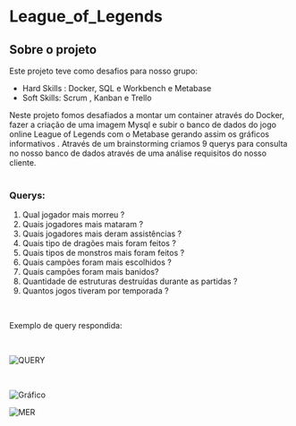 # League_of_Legends

## Sobre o projeto


Este projeto teve como desafios para nosso grupo:
- Hard Skills : Docker, SQL e Workbench e Metabase
- Soft Skills:  Scrum , Kanban e Trello

Neste projeto fomos desafiados a montar um container através do Docker,  fazer a criação de uma imagem Mysql e subir o banco de dados do jogo online League of Legends com o Metabase gerando assim os gráficos informativos . 
Através de um brainstorming criamos 9 querys para consulta no nosso banco de dados através de uma análise requisitos do nosso cliente. <br>
<br>
### Querys:

1. Qual jogador mais morreu ?
2. Quais jogadores mais mataram ?
3. Quais jogadores mais deram assistências ?
4. Quais tipo de dragões mais foram feitos ?
5. Quais tipos de monstros mais foram feitos ?
6. Quais campões foram mais escolhidos ?
7. Quais campões foram mais banidos?
8. Quantidade de estruturas destruídas durante as partidas ?
9. Quantos jogos tiveram por temporada ? 

<br>

Exemplo de query respondida:

<br> 

![QUERY](https://i.ibb.co/fCdWWDZ/111111111111111111.png)

<br>  

![Gráfico](https://i.ibb.co/pZS0RCP/222222222222222.png)



![MER](https://i.ibb.co/bmZSq0m/mer.png)


